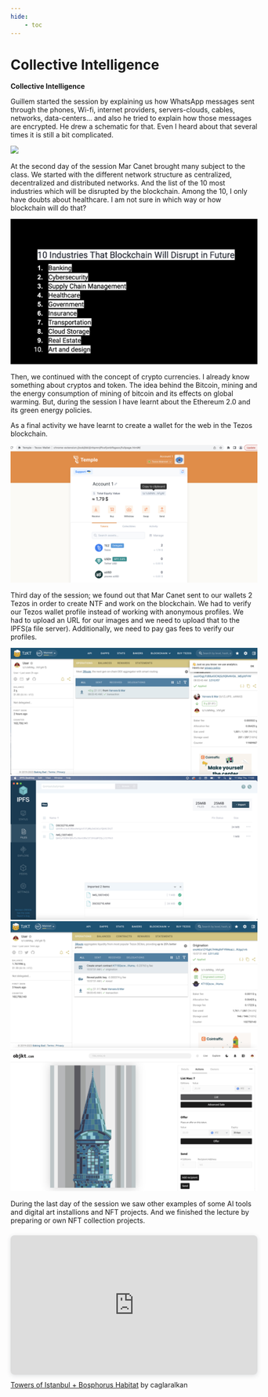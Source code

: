 ```yaml
---
hide:
    - toc
---
```


# Collective Intelligence


**Collective Intelligence**

Guillem started the session by explaining us how WhatsApp messages sent through the phones, Wi-fi, internet providers, servers-clouds, cables, networks, data-centers… and also he tried to explain how those messages are encrypted. He drew a schematic for that. Even I heard about that several times it is still a bit complicated.

![](../images/dao6.jpg)

At the second day of the session Mar Canet brought many subject to the class. We started with the different network structure as centralized, decentralized and distributed networks. And the list of the 10 most industries which will be disrupted by the blockchain. Among the 10, I only have doubts about healthcare. I am not sure in which way or how blockchain will do that?

![](../images/dao1.jpg)

Then, we continued with the concept of crypto currencies. I already know something about cryptos and token. The idea behind the Bitcoin, mining and the energy consumption of mining of bitcoin and its effects on global warming. But, during the session I have learnt about the Ethereum 2.0 and its green energy policies.

As a final activity we have learnt to create a wallet for the web in the Tezos blockchain.

![](../images/dao5.jpg)

Third day of the session; we found out that Mar Canet sent to our wallets 2 Tezos in order to create NTF and work on the blockchain. We had to verify our Tezos wallet profile instead of working with anonymous profiles. We had to upload an URL for our images and we need to upload that to the IPFS(a file server). Additionally, we need to pay gas fees to verify our profiles.

![](../images/dao2.jpg)
![](../images/dao3.jpg)
![](../images/dao4.jpg)
![](../images/dao8.jpg)

During the last day of the session we saw other examples of some AI tools and digital art installions and NFT projects. And we finished the lecture by preparing or own NFT collection projects.

<div style="position: relative; width: 100%; height: 0; padding-top: 56.2500%;
 padding-bottom: 0; box-shadow: 0 2px 8px 0 rgba(63,69,81,0.16); margin-top: 1.6em; margin-bottom: 0.9em; overflow: hidden;
 border-radius: 8px; will-change: transform;">
  <iframe loading="lazy" style="position: absolute; width: 100%; height: 100%; top: 0; left: 0; border: none; padding: 0;margin: 0;"
    src="https:&#x2F;&#x2F;www.canva.com&#x2F;design&#x2F;DAFisg4ngNU&#x2F;view?embed" allowfullscreen="allowfullscreen" allow="fullscreen">
  </iframe>
</div>
<a href="https:&#x2F;&#x2F;www.canva.com&#x2F;design&#x2F;DAFisg4ngNU&#x2F;view?utm_content=DAFisg4ngNU&amp;utm_campaign=designshare&amp;utm_medium=embeds&amp;utm_source=link" target="_blank" rel="noopener">Towers of Istanbul + Bosphorus Habitat</a> by caglaralkan
